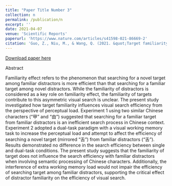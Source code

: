 ```yaml
---
title: "Paper Title Number 3"
collection: n
permalink: /publication/n
excerpt: ''
date: 2021-04-07
venue: 'Scientific Reports'
paperurl: 'https://www.nature.com/articles/s41598-021-86669-2'
citation: 'Guo, Z., Niu, M., & Wang, Q. (2021. &quot;Target familiarity and visual working memory do not influence familiarity effect in visual search, 11.&quot; <i>Scientific Reports</i>(1), 7560.'
---
```

[Download paper here](https://www.nature.com/articles/s41598-021-86669-2)

Abstract

Familiarity effect refers to the phenomenon that searching for a novel target among familiar distractors is more efficient than that searching for a familiar target among novel distractors. While the familiarity of distractors is considered as a key role on familiarity effect, the familiarity of targets contribute to this asymmetric visual search is unclear. The present study investigated how target familiarity influences visual search efficiency from the perspective of perceptual load. Experiment 1 using two similar Chinese characters (“甲” and “由”) suggested that searching for a familiar target from familiar distractors is an inefficient search process in Chinese context. Experiment 2 adopted a dual-task paradigm with a visual working memory task to increase the perceptual load and attempt to affect the efficiency of searching a novel target (mirrored “舌”) from familiar distractors (“舌”). Results demonstrated no difference in the search efficiency between single and dual-task conditions. The present study suggests that the familiarity of target does not influence the search efficiency with familiar distractors when involving semantic processing of Chinese characters. Additionally, the interference of extra working memory load would not impair the efficiency of searching target among familiar distractors, supporting the critical effect of distractor familiarity on the efficiency of visual search.

